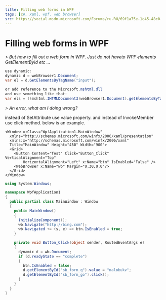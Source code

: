 ```yaml
---
title: Filling web forms in WPF
tags: [c#, xaml, wpf, web browser]
src: https://social.msdn.microsoft.com/Forums/ru-RU/69f1a75e-1c45-48c0-92b7-0796db958320/filling-web-forms-in-wpf?forum=wpf
---
```

# Filling web forms in WPF
*> But how to fill out a web form in WPF. Just do not haveto WPF elements GetElementById etc ...*
```c#
use dynamic:
dynamic d = webBrowser1.Document;
var el = d.GetElementsByTagName("input");

or add reference to the Microsoft.mshtml.dll
and use something like that: 
var els = ((mshtml.IHTMLDocument3)webBrowser1.Document).getElementsByTagName("input");
```
*> An error, what am I doing wrong?*

instead of SetAttribute use value property. and instead of InvokeMember use click method.
below is an example.
```xaml
<Window x:Class="WpfApplication1.MainWindow"
  xmlns="http://schemas.microsoft.com/winfx/2006/xaml/presentation"
  xmlns:x="http://schemas.microsoft.com/winfx/2006/xaml"
  Title="MainWindow" Height="450" Width="900">
  <Grid>
    <Button Content="Test" Click="Button_Click" VerticalAlignment="Top" 
        HorizontalAlignment="Left" x:Name="btn" IsEnabled="False" />
    <WebBrowser x:Name="wb" Margin="0,30,0,0"/>
  </Grid>
</Window>
```
```c#
using System.Windows;

namespace WpfApplication1
{
  public partial class MainWindow : Window
  {
    public MainWindow()
    {
      InitializeComponent();
      wb.Navigate("http://bing.com");
      wb.Navigated += (s, e) => btn.IsEnabled = true;
    }

    private void Button_Click(object sender, RoutedEventArgs e)
    {
      dynamic d = wb.Document;
      if (d.readyState == "complete")
      {
        btn.IsEnabled = false;
        d.getElementById("sb_form_q").value = "malobukv";
        d.getElementById("sb_form_go").click();
      }
    }
  }
}
```
